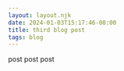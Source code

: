 ```yaml
---
layout: layout.njk
date: 2024-01-03T15:17:46-08:00
title: third blog post
tags: blog
---
```



post post post